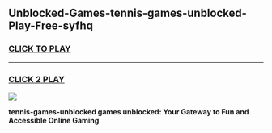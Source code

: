 
## Unblocked-Games-tennis-games-unblocked-Play-Free-syfhq
<h3>
<a href="https://premium76.site?title=tennis-games-unblocked&ref=10A">CLICK TO PLAY</a></h3>
<hr>

<h3>
<a href="https://premium76.site?title=tennis-games-unblocked&ref=10A">CLICK 2 PLAY</a>
  
</h3>

<a href="https://premium76.site?title=tennis-games-unblocked&ref=10A"><img src="https://clearcache.store/games.png"></a>


**tennis-games-unblocked games unblocked: Your Gateway to Fun and Accessible Online Gaming**
